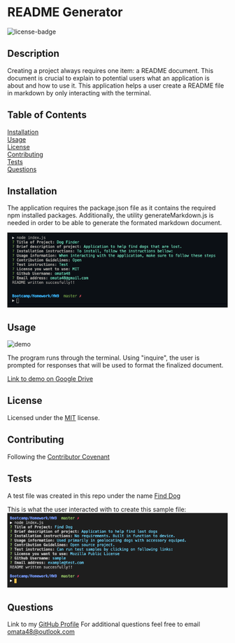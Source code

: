 # README Generator

![license-badge](https://img.shields.io/badge/license-MIT-blue) 
  
## Description
  
Creating a project always requires one item: a README document. This document is crucial to explain to potential users what an application is about and how to use it. This application helps a user create a README file in markdown by only interacting with the terminal.
  
## Table of Contents
  
[Installation](#Installation)  
[Usage](#Usage)  
[License](#License)  
[Contributing](#Contributing)  
[Tests](#Tests)  
[Questions](#Questions)  
  
## Installation 

The application requires the package.json file as it contains the required npm installed packages. 
Additionally, the utility generateMarkdown.js is needed in order to be able to generate the formated markdown document.  

![Console View](./utils/consolePreview.png)
  
## Usage

![demo](./utils/README_Generator_Demo.gif)

The program runs through the terminal. Using "inquire", the user is prompted for responses that will be used to format the finalized document.  

[Link to demo on Google Drive](https://drive.google.com/file/d/1MFja8C_a2_K_nEqpaG1HW_h0cSippCL8/view)

## License
  
Licensed under the [MIT](./LICENSE.txt) license.
  
## Contributing
  
Following the [Contributor Covenant](./contributorCovenant.txt)
  
## Tests
  
A test file was created in this repo under the name [Find Dog](./Find%20Dog.md)

This is what the user interacted with to create this sample file: 
![sample md](./findDogTest.png)
  
## Questions

Link to my [GitHub Profile](https://github.com/omata48)
For additional questions feel free to email omata48@outlook.com